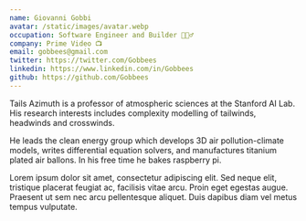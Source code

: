 ```yaml
---
name: Giovanni Gobbi
avatar: /static/images/avatar.webp
occupation: Software Engineer and Builder 👷🏼‍♂️
company: Prime Video 📺
email: gobbees@gmail.com
twitter: https://twitter.com/Gobbees
linkedin: https://www.linkedin.com/in/Gobbees
github: https://github.com/Gobbees
---
```


Tails Azimuth is a professor of atmospheric sciences at the Stanford AI Lab. His research interests includes complexity modelling of tailwinds, headwinds and crosswinds.

He leads the clean energy group which develops 3D air pollution-climate models, writes differential equation solvers, and manufactures titanium plated air ballons. In his free time he bakes raspberry pi.

Lorem ipsum dolor sit amet, consectetur adipiscing elit. Sed neque elit, tristique placerat feugiat ac, facilisis vitae arcu. Proin eget egestas augue. Praesent ut sem nec arcu pellentesque aliquet. Duis dapibus diam vel metus tempus vulputate.
